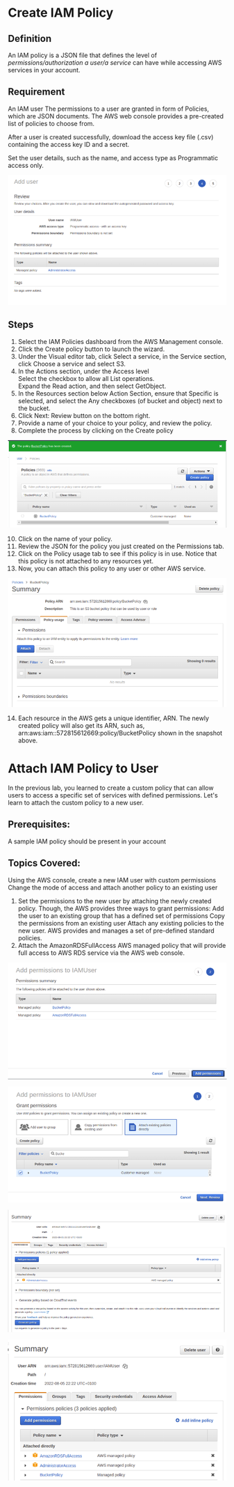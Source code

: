 # Create IAM Policy
## Definition
An IAM policy is a JSON file that defines the level of *permissions/authorization a user/a service* can have while accessing AWS services in your account.

## Requirement
An IAM user
The permissions to a user are granted in form of Policies, which are JSON 
documents. The AWS web console provides a pre-created list of policies to 
choose from.

After a user is created successfully, download the access key file (.csv) 
containing the access key ID and a secret. 

Set the user details, such as the name, and access type as Programmatic 
access only.

![IAMUSER](IAM-USER.png?raw=true "IAMUSER")

## Steps
1. Select the IAM Policies dashboard from the AWS Management console.  
2. Click the Create policy button to launch the wizard.  
3. Under the Visual editor tab, click Select a service, in the Service section, 
click Choose a service and select S3.  
4. In the Actions section, under the Access level  
    Select the checkbox to allow all List operations.  
    Expand the Read action, and then select GetObject.  
5. In the Resources section below Action Section, ensure that 
Specific is selected, and select the Any checkboxes (of bucket and object) 
next to the bucket.   
6. Click Next: Review button on the bottom right.  
7. Provide a name of your choice to your policy, and review the policy.  
8. Complete the process by clicking on the Create policy


![bucketpolicy](Bucket-policy.png?raw=true "bucketpolicy")

10. Click on the name of your policy.  
11. Review the JSON for the policy you just created on the Permissions tab.  
12. Click on the Policy usage tab to see if this policy is in use. Notice that this policy is not attached to any resources yet.  
13. Now, you can attach this policy to any user or other AWS service.  

![bucketpolicy](Summary.png?raw=true "bucketpolicy")

14. Each resource in the AWS gets a unique identifier, ARN. The newly created policy will also get its ARN, such as, arn:aws:iam::572815612669:policy/BucketPolicy shown in the snapshot above.

# Attach IAM Policy to User
In the previous lab, you learned to create a custom policy that can allow users to access a specific set of services with defined permissions. Let's learn to attach the custom policy to a new user.

## Prerequisites:
A sample IAM policy should be present in your account 

## Topics Covered:
Using the AWS console, create a new IAM user with custom permissions
Change the mode of access and attach another policy to an existing user

1. Set the permissions to the new user by attaching the newly created policy. Though, the AWS provides three ways to grant permissions:
    Add the user to an existing group that has a defined set of permissions
    Copy the permissions from an existing user
    Attach any existing policies to the new user. AWS provides and manages a set of pre-defined standard policies.  
2. Attach the AmazonRDSFullAccess AWS managed policy that will provide full access to AWS RDS service via the AWS web console.

![AddPermissn](AddPermissn.png?raw=true "AddPermissn")

![AddpermissnstoIAMUser](AddpermissnstoIAMUser.png?raw=true "AddpermissnstoIAMUser")

![user](User.png?raw=true "user")

![userpolicyupdate](userpolicyupdate.png?raw=true "userpolicyupdate")



